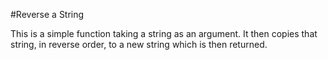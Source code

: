#Reverse a String

This is a simple function taking a string as an argument. It then copies 
that string, in reverse order, to a new string which is then returned. 